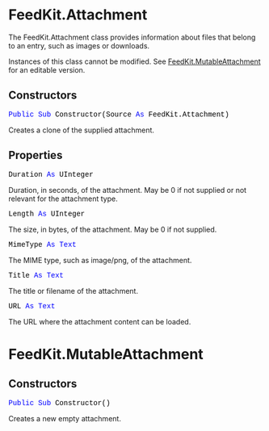 # FeedKit.Attachment

The FeedKit.Attachment class provides information about files that belong to an entry, such as images or downloads.

Instances of this class cannot be modified. See [FeedKit.MutableAttachment](#feedkitmutableattachment) for an editable version.

## Constructors

<pre><span style="font-family: 'source-code-pro', 'menlo', 'courier', monospace; color: #000000;"><span style="color: #0000FF;">Public</span> <span style="color: #0000FF;">Sub</span> Constructor(Source <span style="color: #0000FF;">As</span> FeedKit.Attachment)</span></pre>
Creates a clone of the supplied attachment.

## Properties

<pre><span style="font-family: 'source-code-pro', 'menlo', 'courier', monospace; color: #000000;">Duration <span style="color: #0000FF;">As</span> UInteger</span></pre>
Duration, in seconds, of the attachment. May be 0 if not supplied or not relevant for the attachment type.

<pre><span style="font-family: 'source-code-pro', 'menlo', 'courier', monospace; color: #000000;">Length <span style="color: #0000FF;">As</span> UInteger</span></pre>
The size, in bytes, of the attachment. May be 0 if not supplied.

<pre><span style="font-family: 'source-code-pro', 'menlo', 'courier', monospace; color: #000000;">MimeType <span style="color: #0000FF;">As</span> <span style="color: #0000FF;">Text</span></span></pre>
The MIME type, such as image/png, of the attachment.

<pre><span style="font-family: 'source-code-pro', 'menlo', 'courier', monospace; color: #000000;">Title <span style="color: #0000FF;">As</span> <span style="color: #0000FF;">Text</span></span></pre>
The title or filename of the attachment.

<pre><span style="font-family: 'source-code-pro', 'menlo', 'courier', monospace; color: #000000;">URL <span style="color: #0000FF;">As</span> <span style="color: #0000FF;">Text</span></span></pre>
The URL where the attachment content can be loaded.

# FeedKit.MutableAttachment

## Constructors

<pre><span style="font-family: 'source-code-pro', 'menlo', 'courier', monospace; color: #000000;"><span style="color: #0000FF;">Public</span> <span style="color: #0000FF;">Sub</span> Constructor()</span></pre>
Creates a new empty attachment.